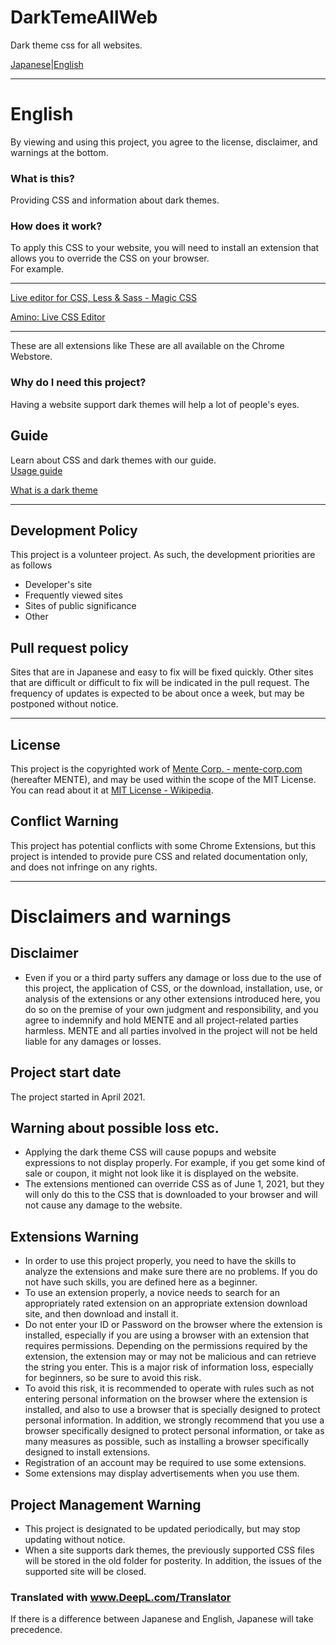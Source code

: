 # DarkTemeAllWeb
Dark theme css for all websites.  

[Japanese](README.md)|[English](README.en.md)

---

# English

By viewing and using this project, you agree to the license, disclaimer, and warnings at the bottom.  

### What is this?

Providing CSS and information about dark themes.

### How does it work?

To apply this CSS to your website, you will need to install an extension that allows you to override the CSS on your browser.  
For example.  

---  

[Live editor for CSS, Less & Sass - Magic CSS](https://chrome.google.com/webstore/detail/live-editor-for-css-less/ifhikkcafabcgolfjegfcgloomalapol)  

[Amino: Live CSS Editor](https://chrome.google.com/webstore/detail/amino-live-css-editor/pbcpfbcibpcbfbmddogfhcijfpboeaaf)  

---  

These are all extensions like These are all available on the Chrome Webstore.

### Why do I need this project?

Having a website support dark themes will help a lot of people's eyes.

## Guide
Learn about CSS and dark themes with our guide.  
[Usage guide](/DOCS/guide.en.md)  
  
[What is a dark theme](DOCS/learn.en.md)  

---

## Development Policy

This project is a volunteer project. As such, the development priorities are as follows

- Developer's site
- Frequently viewed sites
- Sites of public significance
- Other

## Pull request policy

Sites that are in Japanese and easy to fix will be fixed quickly. Other sites that are difficult or difficult to fix will be indicated in the pull request.
The frequency of updates is expected to be about once a week, but may be postponed without notice.

---

## License

This project is the copyrighted work of [Mente Corp. - mente-corp.com](https://mente-corp.com/) (hereafter MENTE), and may be used within the scope of the MIT License. You can read about it at [MIT License - Wikipedia](https://en.wikipedia.org/wiki/MIT_License).

## Conflict Warning
This project has potential conflicts with some Chrome Extensions, but this project is intended to provide pure CSS and related documentation only, and does not infringe on any rights.

---

# Disclaimers and warnings

## Disclaimer

- Even if you or a third party suffers any damage or loss due to the use of this project, the application of CSS, or the download, installation, use, or analysis of the extensions or any other extensions introduced here, you do so on the premise of your own judgment and responsibility, and you agree to indemnify and hold MENTE and all project-related parties harmless. MENTE and all parties involved in the project will not be held liable for any damages or losses.  

## Project start date

The project started in April 2021.

## Warning about possible loss etc.

- Applying the dark theme CSS will cause popups and website expressions to not display properly. For example, if you get some kind of sale or coupon, it might not look like it is displayed on the website.  
- The extensions mentioned can override CSS as of June 1, 2021, but they will only do this to the CSS that is downloaded to your browser and will not cause any damage to the website.  


## Extensions Warning

- In order to use this project properly, you need to have the skills to analyze the extensions and make sure there are no problems. If you do not have such skills, you are defined here as a beginner.
- To use an extension properly, a novice needs to search for an appropriately rated extension on an appropriate extension download site, and then download and install it.
- Do not enter your ID or Password on the browser where the extension is installed, especially if you are using a browser with an extension that requires permissions. Depending on the permissions required by the extension, the extension may or may not be malicious and can retrieve the string you enter. This is a major risk of information loss, especially for beginners, so be sure to avoid this risk.
- To avoid this risk, it is recommended to operate with rules such as not entering personal information on the browser where the extension is installed, and also to use a browser that is specially designed to protect personal information. In addition, we strongly recommend that you use a browser specifically designed to protect personal information, or take as many measures as possible, such as installing a browser specifically designed to install extensions.
- Registration of an account may be required to use some extensions.
- Some extensions may display advertisements when you use them.

## Project Management Warning
- This project is designated to be updated periodically, but may stop updating without notice.
- When a site supports dark themes, the previously supported CSS files will be stored in the old folder for posterity. In addition, the issues of the supported site will be closed.

### Translated with www.DeepL.com/Translator
If there is a difference between Japanese and English, Japanese will take precedence.